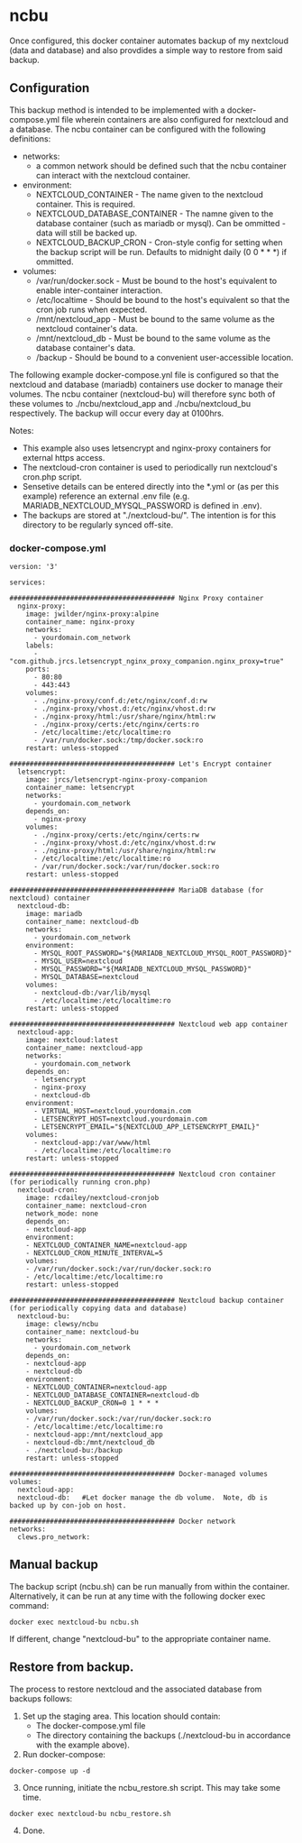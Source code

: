 # ncbu


Once configured, this docker container automates backup of my nextcloud (data and database) and also provdides a simple way to restore from said backup.


## Configuration

This backup method is intended to be implemented with a docker-compose.yml file wherein containers are also configured for nextcloud and a database.  The ncbu container can be configured with the following definitions:
* networks:
	* a common network should be defined such that the ncbu container can interact with the nextcloud container.
* environment:
	* NEXTCLOUD_CONTAINER - The name given to the nextcloud container.  This is required.
	* NEXTCLOUD_DATABASE_CONTAINER - The namne given to the database container (such as mariadb or mysql).  Can be ommitted - data will still be backed up.
	* NEXTCLOUD_BACKUP_CRON - Cron-style config for setting when the backup script will be run.  Defaults to midnight daily (0 0 * * *) if ommitted.
* volumes:
	* /var/run/docker.sock - Must be bound to the host's equivalent to enable inter-container interaction.
	* /etc/localtime - Should be bound to the host's equivalent so that the cron job runs when expected.
	* /mnt/nextcloud_app - Must be bound to the same volume as the nextcloud container's data.
	* /mnt/nextcloud_db - Must be bound to the same volume as the database container's data.
	* /backup - Should be bound to a convenient user-accessible location.

The following example docker-compose.ynl file is configured so that the nextcloud and database (mariadb) containers use docker to manage their volumes.  The ncbu container (nextcloud-bu) will therefore sync both of these volumes to ./ncbu/nextcloud_app and ./ncbu/nextcloud_bu respectively.  The backup will occur every day at 0100hrs.

Notes:
* This example also uses letsencrypt and nginx-proxy containers for external https access.
* The nextcloud-cron container is used to periodically run nextcloud's cron.php script.
* Sensetive details can be entered directly into the *.yml or (as per this example) reference an external .env file (e.g. MARIADB_NEXTCLOUD_MYSQL_PASSWORD is defined in .env).
* The backups are stored at "./nextcloud-bu/". The intention is for this directory to be regularly synced off-site.


### docker-compose.yml
```
version: '3'  

services:

######################################### Nginx Proxy container
  nginx-proxy:
    image: jwilder/nginx-proxy:alpine
    container_name: nginx-proxy
    networks:
      - yourdomain.com_network
    labels:
      - "com.github.jrcs.letsencrypt_nginx_proxy_companion.nginx_proxy=true"
    ports:
      - 80:80
      - 443:443
    volumes:
      - ./nginx-proxy/conf.d:/etc/nginx/conf.d:rw
      - ./nginx-proxy/vhost.d:/etc/nginx/vhost.d:rw
      - ./nginx-proxy/html:/usr/share/nginx/html:rw
      - ./nginx-proxy/certs:/etc/nginx/certs:ro
      - /etc/localtime:/etc/localtime:ro
      - /var/run/docker.sock:/tmp/docker.sock:ro
    restart: unless-stopped

######################################### Let's Encrypt container
  letsencrypt:
    image: jrcs/letsencrypt-nginx-proxy-companion
    container_name: letsencrypt
    networks:
      - yourdomain.com_network
    depends_on:
      - nginx-proxy
    volumes:
      - ./nginx-proxy/certs:/etc/nginx/certs:rw
      - ./nginx-proxy/vhost.d:/etc/nginx/vhost.d:rw
      - ./nginx-proxy/html:/usr/share/nginx/html:rw
      - /etc/localtime:/etc/localtime:ro
      - /var/run/docker.sock:/var/run/docker.sock:ro
    restart: unless-stopped

######################################### MariaDB database (for nextcloud) container
  nextcloud-db:
    image: mariadb
    container_name: nextcloud-db
    networks:
      - yourdomain.com_network
    environment:
      - MYSQL_ROOT_PASSWORD="${MARIADB_NEXTCLOUD_MYSQL_ROOT_PASSWORD}"
      - MYSQL_USER=nextcloud
      - MYSQL_PASSWORD="${MARIADB_NEXTCLOUD_MYSQL_PASSWORD}"
      - MYSQL_DATABASE=nextcloud
    volumes:
      - nextcloud-db:/var/lib/mysql
      - /etc/localtime:/etc/localtime:ro
    restart: unless-stopped

######################################### Nextcloud web app container
  nextcloud-app:
    image: nextcloud:latest
    container_name: nextcloud-app
    networks:
      - yourdomain.com_network
    depends_on:
      - letsencrypt
      - nginx-proxy
      - nextcloud-db
    environment:
      - VIRTUAL_HOST=nextcloud.yourdomain.com
      - LETSENCRYPT_HOST=nextcloud.yourdomain.com
      - LETSENCRYPT_EMAIL="${NEXTCLOUD_APP_LETSENCRYPT_EMAIL}"
    volumes:
      - nextcloud-app:/var/www/html
      - /etc/localtime:/etc/localtime:ro
    restart: unless-stopped

######################################### Nextcloud cron container (for periodically running cron.php)
  nextcloud-cron:
    image: rcdailey/nextcloud-cronjob
    container_name: nextcloud-cron
    network_mode: none
    depends_on:
    - nextcloud-app
    environment:
    - NEXTCLOUD_CONTAINER_NAME=nextcloud-app
    - NEXTCLOUD_CRON_MINUTE_INTERVAL=5
    volumes:
    - /var/run/docker.sock:/var/run/docker.sock:ro
    - /etc/localtime:/etc/localtime:ro
    restart: unless-stopped

######################################### Nextcloud backup container (for periodically copying data and database)
  nextcloud-bu:
    image: clewsy/ncbu
    container_name: nextcloud-bu
    networks:
      - yourdomain.com_network
    depends_on:
    - nextcloud-app
    - nextcloud-db
    environment:
    - NEXTCLOUD_CONTAINER=nextcloud-app
    - NEXTCLOUD_DATABASE_CONTAINER=nextcloud-db
    - NEXTCLOUD_BACKUP_CRON=0 1 * * *
    volumes:
    - /var/run/docker.sock:/var/run/docker.sock:ro
    - /etc/localtime:/etc/localtime:ro
    - nextcloud-app:/mnt/nextcloud_app
    - nextcloud-db:/mnt/nextcloud_db
    - ./nextcloud-bu:/backup
    restart: unless-stopped

######################################### Docker-managed volumes
volumes:
  nextcloud-app:
  nextcloud-db:   #Let docker manage the db volume.  Note, db is backed up by con-job on host.

######################################### Docker network
networks:
  clews.pro_network:
```

## Manual backup
The backup script (ncbu.sh) can be run manually from within the container.  Alternatively, it can be run at any time with the following docker exec command:
```
docker exec nextcloud-bu ncbu.sh
```
If different, change "nextcloud-bu" to the appropriate container name.

## Restore from backup.
The process to restore nextcloud and the associated database from backups follows:
1. Set up the staging area.  This location should contain:
	* The docker-compose.yml file
	* The directory containing the backups (./nextcloud-bu in accordance with the example above).
2. Run docker-compose:
```
docker-compose up -d
```
3. Once running, initiate the ncbu_restore.sh script.  This may take some time.
```
docker exec nextcloud-bu ncbu_restore.sh
```
4. Done.